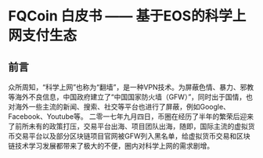 # FQCoin 白皮书 —— 基于EOS的科学上网支付生态
## 前言 
众所周知，“科学上网”也称为“翻墙”，是一种VPN技术。为屏蔽色情、暴力、邪教等海外不良信息，中国政府建立了“中国国家防火墙（GFW）”，同时出于国情，也对海外一些主流的新闻、搜索、社交等平台也进行了屏蔽，例如Google、Facebook、Youtube等。
二零一七年九月四日，币圈在经历了半年的繁荣后迎来了前所未有的政策打压，交易平台出海、项目团队出海，随即，国际主流的虚拟货币交易平台以及部分区块链项目官网被GFW列入黑名单，给虚拟货币交易和区块链技术学习发展都带来了极大的不便，圈内对科学上网的需求剧增。
